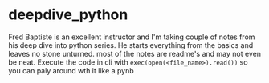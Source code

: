 # deepdive_python
Fred Baptiste is an excellent instructor and I'm taking couple of notes from his deep dive into python series.
He starts everything from the basics and leaves no stone unturned. most of the notes are readme's and may not even be neat.
Execute the code in cli with `exec(open(<file_name>).read())` so you can paly around wth it like a pynb

